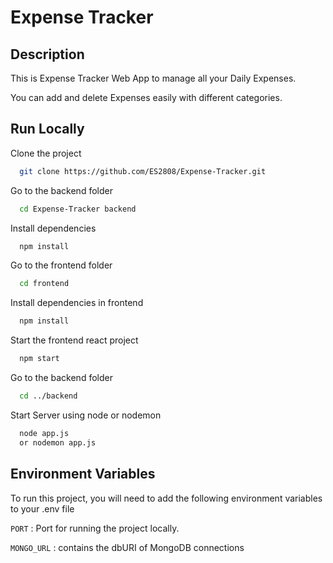 # Expense Tracker


## Description

This is Expense Tracker Web App to manage all your Daily Expenses.

You can add and delete Expenses easily with different categories.

## Run Locally

Clone the project

```bash
  git clone https://github.com/ES2808/Expense-Tracker.git
```

Go to the backend folder

```bash
  cd Expense-Tracker backend
```


Install dependencies

```bash
  npm install
```
Go to the frontend folder

```bash
  cd frontend
```
Install dependencies in frontend

```bash
  npm install
```

Start the frontend react project

```bash
  npm start
```

Go to the backend folder

```bash
  cd ../backend
```
Start Server using node or nodemon

```bash
  node app.js 
  or nodemon app.js
```

## Environment Variables

To run this project, you will need to add the following environment variables to your .env file

`PORT` : Port for running the project locally.

`MONGO_URL` : contains the dbURI of MongoDB connections
